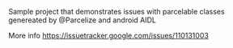 Sample project that demonstrates issues with parcelable classes genereated by @Parcelize and android AIDL

More info https://issuetracker.google.com/issues/110131003
